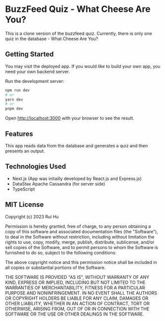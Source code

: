 # BuzzFeed Quiz - What Cheese Are You?

This is a clone version of the buzzfeed quiz. Currently, there is only one quiz in the database - What Cheese Are You?

## Getting Started

You may visit the deployed app. If you would like to build your own app, you need your own backend server.

Run the development server:

```bash
npm run dev
# or
yarn dev
# or
pnpm dev
```

Open [http://localhost:3000](http://localhost:3000) with your browser to see the result.

## Features

This app reads data from the database and generates a quiz and then presents an output.

## Technologies Used

- Next.js (App was initailly developed by React.js and Express.js)
- DataStax Apache Cassandra (for server side)
- TypeScript

## MIT License

Copyright (c) 2023 Rui Hu

Permission is hereby granted, free of charge, to any person obtaining a copy
of this software and associated documentation files (the "Software"), to deal
in the Software without restriction, including without limitation the rights
to use, copy, modify, merge, publish, distribute, sublicense, and/or sell
copies of the Software, and to permit persons to whom the Software is
furnished to do so, subject to the following conditions:

The above copyright notice and this permission notice shall be included in
all copies or substantial portions of the Software.

THE SOFTWARE IS PROVIDED "AS IS", WITHOUT WARRANTY OF ANY KIND, EXPRESS OR
IMPLIED, INCLUDING BUT NOT LIMITED TO THE WARRANTIES OF MERCHANTABILITY,
FITNESS FOR A PARTICULAR PURPOSE AND NONINFRINGEMENT. IN NO EVENT SHALL THE
AUTHORS OR COPYRIGHT HOLDERS BE LIABLE FOR ANY CLAIM, DAMAGES OR OTHER
LIABILITY, WHETHER IN AN ACTION OF CONTRACT, TORT OR OTHERWISE, ARISING FROM,
OUT OF OR IN CONNECTION WITH THE SOFTWARE OR THE USE OR OTHER DEALINGS IN
THE SOFTWARE.
